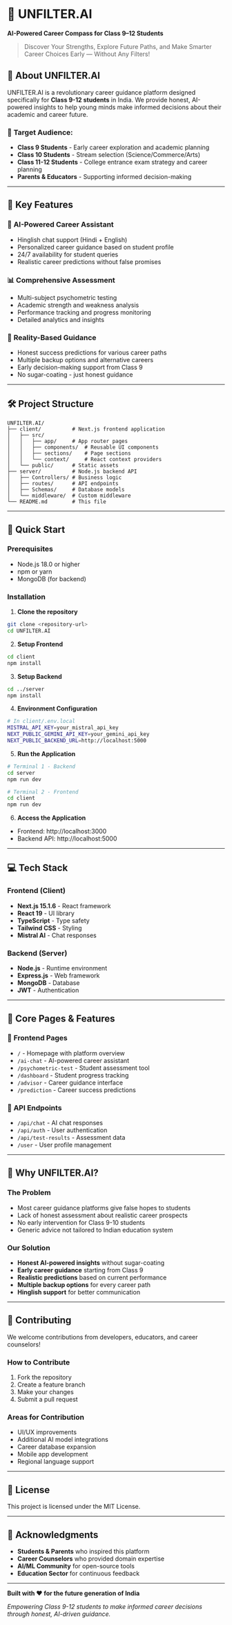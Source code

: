 # 🎯 UNFILTER.AI

**AI-Powered Career Compass for Class 9–12 Students**

> Discover Your Strengths, Explore Future Paths, and Make Smarter Career Choices Early — Without Any Filters!

## 🌟 **About UNFILTER.AI**

UNFILTER.AI is a revolutionary career guidance platform designed specifically for **Class 9-12 students** in India. We provide honest, AI-powered insights to help young minds make informed decisions about their academic and career future.

### 🎯 **Target Audience:**
- **Class 9 Students** - Early career exploration and academic planning
- **Class 10 Students** - Stream selection (Science/Commerce/Arts)  
- **Class 11-12 Students** - College entrance exam strategy and career planning
- **Parents & Educators** - Supporting informed decision-making

---

## 🚀 **Key Features**

### 🤖 **AI-Powered Career Assistant**
- Hinglish chat support (Hindi + English)
- Personalized career guidance based on student profile
- 24/7 availability for student queries
- Realistic career predictions without false promises

### 📊 **Comprehensive Assessment**
- Multi-subject psychometric testing
- Academic strength and weakness analysis
- Performance tracking and progress monitoring
- Detailed analytics and insights

### 🎯 **Reality-Based Guidance**
- Honest success predictions for various career paths
- Multiple backup options and alternative careers
- Early decision-making support from Class 9
- No sugar-coating - just honest guidance

---

## 🛠️ **Project Structure**

```
UNFILTER.AI/
├── client/          # Next.js frontend application
│   ├── src/
│   │   ├── app/     # App router pages
│   │   ├── components/  # Reusable UI components
│   │   ├── sections/    # Page sections
│   │   └── context/     # React context providers
│   └── public/      # Static assets
├── server/          # Node.js backend API
│   ├── Controllers/ # Business logic
│   ├── routes/      # API endpoints
│   ├── Schemas/     # Database models
│   └── middleware/  # Custom middleware
└── README.md        # This file
```

---

## 🚀 **Quick Start**

### **Prerequisites**
- Node.js 18.0 or higher
- npm or yarn
- MongoDB (for backend)

### **Installation**

1. **Clone the repository**
```bash
git clone <repository-url>
cd UNFILTER.AI
```

2. **Setup Frontend**
```bash
cd client
npm install
```

3. **Setup Backend**
```bash
cd ../server
npm install
```

4. **Environment Configuration**
```bash
# In client/.env.local
MISTRAL_API_KEY=your_mistral_api_key
NEXT_PUBLIC_GEMINI_API_KEY=your_gemini_api_key
NEXT_PUBLIC_BACKEND_URL=http://localhost:5000
```

5. **Run the Application**
```bash
# Terminal 1 - Backend
cd server
npm run dev

# Terminal 2 - Frontend  
cd client
npm run dev
```

6. **Access the Application**
- Frontend: http://localhost:3000
- Backend API: http://localhost:5000

---

## 💻 **Tech Stack**

### **Frontend (Client)**
- **Next.js 15.1.6** - React framework
- **React 19** - UI library
- **TypeScript** - Type safety
- **Tailwind CSS** - Styling
- **Mistral AI** - Chat responses

### **Backend (Server)**
- **Node.js** - Runtime environment
- **Express.js** - Web framework
- **MongoDB** - Database
- **JWT** - Authentication

---

## 🎯 **Core Pages & Features**

### 📱 **Frontend Pages**
- `/` - Homepage with platform overview
- `/ai-chat` - AI-powered career assistant
- `/psychometric-test` - Student assessment tool
- `/dashboard` - Student progress tracking
- `/advisor` - Career guidance interface
- `/prediction` - Career success predictions

### 🔧 **API Endpoints**
- `/api/chat` - AI chat responses
- `/api/auth` - User authentication
- `/api/test-results` - Assessment data
- `/user` - User profile management

---

## 🌟 **Why UNFILTER.AI?**

### **The Problem**
- Most career guidance platforms give false hopes to students
- Lack of honest assessment about realistic career prospects
- No early intervention for Class 9-10 students
- Generic advice not tailored to Indian education system

### **Our Solution**
- **Honest AI-powered insights** without sugar-coating
- **Early career guidance** starting from Class 9
- **Realistic predictions** based on current performance
- **Multiple backup options** for every career path
- **Hinglish support** for better communication

---

## 🤝 **Contributing**

We welcome contributions from developers, educators, and career counselors!

### **How to Contribute**
1. Fork the repository
2. Create a feature branch
3. Make your changes
4. Submit a pull request

### **Areas for Contribution**
- UI/UX improvements
- Additional AI model integrations
- Career database expansion
- Mobile app development
- Regional language support

---

## 📄 **License**

This project is licensed under the MIT License.

---

## 🙏 **Acknowledgments**

- **Students & Parents** who inspired this platform
- **Career Counselors** who provided domain expertise
- **AI/ML Community** for open-source tools
- **Education Sector** for continuous feedback

---

**Built with ❤️ for the future generation of India**

*Empowering Class 9-12 students to make informed career decisions through honest, AI-driven guidance.*
